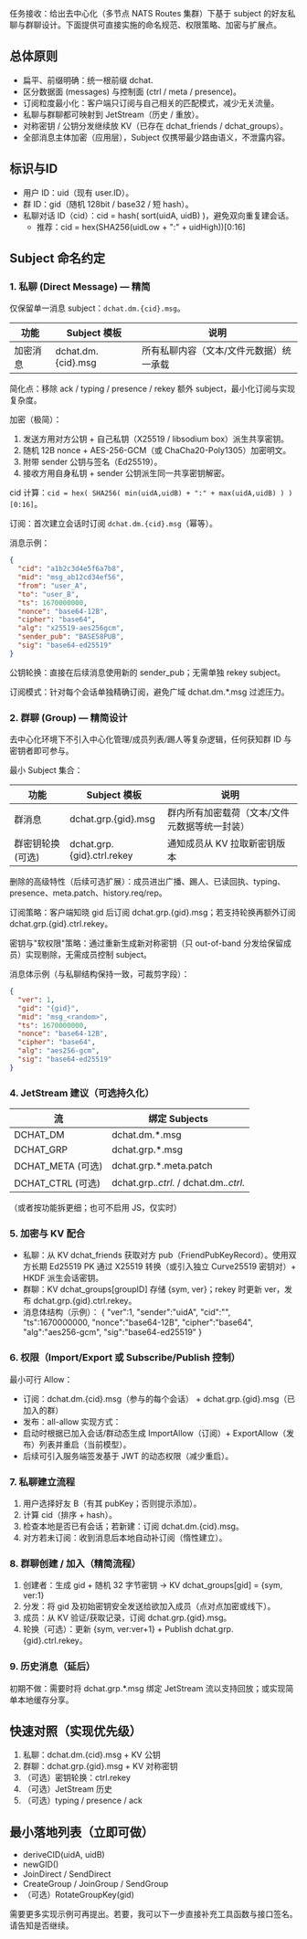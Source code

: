 任务接收：给出去中心化（多节点 NATS Routes 集群）下基于 subject 的好友私聊与群聊设计。下面提供可直接实施的命名规范、权限策略、加密与扩展点。

## 总体原则
- 扁平、前缀明确：统一根前缀 dchat.
- 区分数据面 (messages) 与控制面 (ctrl / meta / presence)。
- 订阅粒度最小化：客户端只订阅与自己相关的匹配模式，减少无关流量。
- 私聊与群聊都可映射到 JetStream（历史 / 重放）。
- 对称密钥 / 公钥分发继续放 KV（已存在 dchat_friends / dchat_groups）。
- 全部消息主体加密（应用层），Subject 仅携带最少路由语义，不泄露内容。

## 标识与ID
- 用户 ID：uid（现有 user.ID）。
- 群 ID：gid（随机 128bit / base32 / 短 hash）。
- 私聊对话 ID（cid）：cid = hash( sort(uidA, uidB) )，避免双向重复建会话。
  - 推荐：cid = hex(SHA256(uidLow + \":\" + uidHigh))[0:16]

## Subject 命名约定

### 1. 私聊 (Direct Message) — 精简
仅保留单一消息 subject：`dchat.dm.{cid}.msg`。

| 功能 | Subject 模板 | 说明 |
|------|--------------|------|
| 加密消息 | dchat.dm.{cid}.msg | 所有私聊内容（文本/文件元数据）统一承载 |

简化点：移除 ack / typing / presence / rekey 额外 subject，最小化订阅与实现复杂度。

加密（极简）：
1. 发送方用对方公钥 + 自己私钥（X25519 / libsodium box）派生共享密钥。
2. 随机 12B nonce + AES-256-GCM（或 ChaCha20-Poly1305）加密明文。
3. 附带 sender 公钥与签名（Ed25519）。
4. 接收方用自身私钥 + sender 公钥派生同一共享密钥解密。

cid 计算：`cid = hex( SHA256( min(uidA,uidB) + ":" + max(uidA,uidB) ) )[0:16]`。

订阅：首次建立会话时订阅 `dchat.dm.{cid}.msg`（幂等）。

消息示例：
```json
{
  "cid": "a1b2c3d4e5f6a7b8",
  "mid": "msg_ab12cd34ef56",
  "from": "user_A",
  "to": "user_B",
  "ts": 1670000000,
  "nonce": "base64-12B",
  "cipher": "base64",
  "alg": "x25519-aes256gcm",
  "sender_pub": "BASE58PUB",
  "sig": "base64-ed25519"
}
```

公钥轮换：直接在后续消息使用新的 sender_pub；无需单独 rekey subject。

订阅模式：针对每个会话单独精确订阅，避免广域 dchat.dm.*.msg 过滤压力。

### 2. 群聊 (Group) — 精简设计
去中心化环境下不引入中心化管理/成员列表/踢人等复杂逻辑，任何获知群 ID 与密钥者即可参与。

最小 Subject 集合：

| 功能 | Subject 模板 | 说明 |
|------|--------------|------|
| 群消息 | dchat.grp.{gid}.msg | 群内所有加密载荷（文本/文件元数据等统一封装）|
| 群密钥轮换(可选) | dchat.grp.{gid}.ctrl.rekey | 通知成员从 KV 拉取新密钥版本 |

删除的高级特性（后续可选扩展）：成员进出广播、踢人、已读回执、typing、presence、meta.patch、history.req/rep。

订阅策略：客户端知晓 gid 后订阅 dchat.grp.{gid}.msg；若支持轮换再额外订阅 dchat.grp.{gid}.ctrl.rekey。

密钥与"软权限"策略：通过重新生成新对称密钥（只 out-of-band 分发给保留成员）实现剔除，无需成员控制 subject。

消息体示例（与私聊结构保持一致，可裁剪字段）：
```json
{
  "ver": 1,
  "gid": "{gid}",
  "mid": "msg_<random>",
  "ts": 1670000000,
  "nonce": "base64-12B",
  "cipher": "base64",
  "alg": "aes256-gcm",
  "sig": "base64-ed25519"
}
```

### 4. JetStream 建议（可选持久化）
| 流 | 绑定 Subjects |
|----|---------------|
| DCHAT_DM | dchat.dm.*.msg |
| DCHAT_GRP | dchat.grp.*.msg |
| DCHAT_META (可选) | dchat.grp.*.meta.patch |
| DCHAT_CTRL (可选) | dchat.grp.*.ctrl.* / dchat.dm.*.ctrl.* |

（或者按功能拆更细；也可不启用 JS，仅实时）

### 5. 加密与 KV 配合
- 私聊：从 KV dchat_friends 获取对方 pub（FriendPubKeyRecord）。使用双方长期 Ed25519 PK 通过 X25519 转换（或引入独立 Curve25519 密钥对）+ HKDF 派生会话密钥。
- 群聊：KV dchat_groups[groupID] 存储 {sym, ver}；rekey 时更新 ver，发布 dchat.grp.{gid}.ctrl.rekey。
- 消息体结构（示例）：
  {
    \"ver\":1,
    \"sender\":\"uidA\",
    \"cid\":\"<cid or gid>\",
    \"ts\":1670000000,
    \"nonce\":\"base64-12B\",
    \"cipher\":\"base64\",
    \"alg\":\"aes256-gcm\",
    \"sig\":\"base64-ed25519\"
  }

### 6. 权限（Import/Export 或 Subscribe/Publish 控制）
最小可行 Allow：
- 订阅：dchat.dm.{cid}.msg（参与的每个会话） + dchat.grp.{gid}.msg（已加入的群）
- 发布：all-allow
实现方式：
- 启动时根据已加入会话/群动态生成 ImportAllow（订阅）+ ExportAllow（发布）列表并重启（当前模型）。
- 后续可引入服务端签发基于 JWT 的动态权限（减少重启）。

### 7. 私聊建立流程
1. 用户选择好友 B（有其 pubKey；否则提示添加）。
2. 计算 cid（排序 + hash）。
3. 检查本地是否已有会话；若新建：订阅 dchat.dm.{cid}.msg。
4. 对方若未订阅：收到消息后本地自动补订阅（惰性建立）。

### 8. 群聊创建 / 加入（精简流程）
1. 创建者：生成 gid + 随机 32 字节密钥 -> KV dchat_groups[gid] = {sym, ver:1}
2. 分发：将 gid 及初始密钥安全发送给欲加入成员（点对点加密或线下）。
3. 成员：从 KV 验证/获取记录，订阅 dchat.grp.{gid}.msg。
4. 轮换（可选）：更新 {sym, ver:ver+1} + Publish dchat.grp.{gid}.ctrl.rekey。

### 9. 历史消息（延后）
初期不做：需要时将 dchat.grp.*.msg 绑定 JetStream 流以支持回放；或实现简单本地缓存分享。


## 快速对照（实现优先级）
1. 私聊：dchat.dm.{cid}.msg + KV 公钥
2. 群聊：dchat.grp.{gid}.msg + KV 对称密钥
3. （可选）密钥轮换：ctrl.rekey
4. （可选）JetStream 历史
5. （可选）typing / presence / ack

## 最小落地列表（立即可做）
- deriveCID(uidA, uidB)
- newGID()
- JoinDirect / SendDirect
- CreateGroup / JoinGroup / SendGroup
- （可选）RotateGroupKey(gid)

需要更多实现示例可再提出。若要，我可以下一步直接补充工具函数与接口签名。请告知是否继续。
